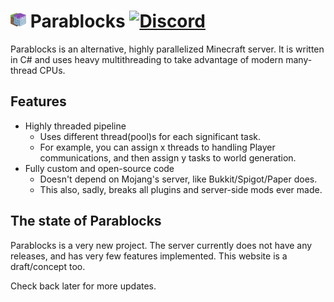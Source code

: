 # <img src="https://github.com/parablocks/parablocks.github.io/raw/master/logo_close.png" width=25 alt="logo"> Parablocks [![Discord](https://img.shields.io/discord/760982577603149854?logo=Discord&logoColor=white)](https://discord.gg/Xa8BE9r)
Parablocks is an alternative, highly parallelized Minecraft server. It is written in C# and uses heavy multithreading to take advantage of modern many-thread CPUs.

## Features
 * Highly threaded pipeline
   * Uses different thread(pool)s for each significant task.
   * For example, you can assign x threads to handling Player communications, and then assign y tasks to world generation.
 * Fully custom and open-source code
   * Doesn't depend on Mojang's server, like Bukkit/Spigot/Paper does.
   * This also, sadly, breaks all plugins and server-side mods ever made.

## The state of Parablocks
Parablocks is a very new project. The server currently does not have any releases, and has very few features implemented. This website is a draft/concept too.

Check back later for more updates.
